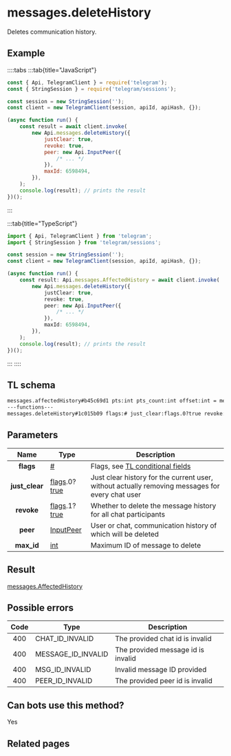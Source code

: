 # messages.deleteHistory

Deletes communication history.

## Example

::::tabs
:::tab{title="JavaScript"}

```js
const { Api, TelegramClient } = require('telegram');
const { StringSession } = require('telegram/sessions');

const session = new StringSession('');
const client = new TelegramClient(session, apiId, apiHash, {});

(async function run() {
    const result = await client.invoke(
        new Api.messages.deleteHistory({
            justClear: true,
            revoke: true,
            peer: new Api.InputPeer({
                /* ... */
            }),
            maxId: 6598494,
        }),
    );
    console.log(result); // prints the result
})();
```

:::

:::tab{title="TypeScript"}

```ts
import { Api, TelegramClient } from 'telegram';
import { StringSession } from 'telegram/sessions';

const session = new StringSession('');
const client = new TelegramClient(session, apiId, apiHash, {});

(async function run() {
    const result: Api.messages.AffectedHistory = await client.invoke(
        new Api.messages.deleteHistory({
            justClear: true,
            revoke: true,
            peer: new Api.InputPeer({
                /* ... */
            }),
            maxId: 6598494,
        }),
    );
    console.log(result); // prints the result
})();
```

:::
::::

## TL schema

```txt
messages.affectedHistory#b45c69d1 pts:int pts_count:int offset:int = messages.AffectedHistory;
---functions---
messages.deleteHistory#1c015b09 flags:# just_clear:flags.0?true revoke:flags.1?true peer:InputPeer max_id:int = messages.AffectedHistory;
```

## Parameters

|      Name      | Type                                                                                                                              | Description                                                                                             |
| :------------: | --------------------------------------------------------------------------------------------------------------------------------- | ------------------------------------------------------------------------------------------------------- |
|   **flags**    | [#](https://core.telegram.org/type/%23)                                                                                           | Flags, see [TL conditional fields](https://core.telegram.org/mtproto/TL-combinators#conditional-fields) |
| **just_clear** | [flags](https://core.telegram.org/mtproto/TL-combinators#conditional-fields).0?[true](https://core.telegram.org/constructor/true) | Just clear history for the current user, without actually removing messages for every chat user         |
|   **revoke**   | [flags](https://core.telegram.org/mtproto/TL-combinators#conditional-fields).1?[true](https://core.telegram.org/constructor/true) | Whether to delete the message history for all chat participants                                         |
|    **peer**    | [InputPeer](https://core.telegram.org/type/InputPeer)                                                                             | User or chat, communication history of which will be deleted                                            |
|   **max_id**   | [int](https://core.telegram.org/type/int)                                                                                         | Maximum ID of message to delete                                                                         |

## Result

[messages.AffectedHistory](https://core.telegram.org/type/messages.AffectedHistory)

## Possible errors

| Code | Type               | Description                        |
| :--: | ------------------ | ---------------------------------- |
| 400  | CHAT_ID_INVALID    | The provided chat id is invalid    |
| 400  | MESSAGE_ID_INVALID | The provided message id is invalid |
| 400  | MSG_ID_INVALID     | Invalid message ID provided        |
| 400  | PEER_ID_INVALID    | The provided peer id is invalid    |

## Can bots use this method?

Yes

## Related pages
